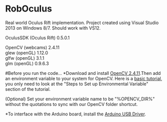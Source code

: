 # RobOculus
Real world Oculus Rift implementation. Project created using Visual Studio 2013 on Windows 8/7. Should work with VS12. 

OculusSDK (Oculus Rift) 0.5.0.1

OpenCV (webcams) 2.4.11 <br />
glew (openGL) 1.12.0 <br />
glfw (openGL) 3.1.1 <br />
glm (openGL) 0.9.6.3

#Before you run the code...
*Download and install [OpenCV 2.4.11](http://sourceforge.net/projects/opencvlibrary/files/latest/download?source=files).Then add an environment variable to your system for OpenCV. Here is a [basic tutorial](http://opencv-srf.blogspot.com/2013/05/installing-configuring-opencv-with-vs.html), you only need to look at the "Steps to Set up Environmental Variable" section of the tutorial.

(Optional) Set your environment variable name to be "%OPENCV_DIR%" without the quotations to sync with our OpenCV folder shortcut. 

*To interface with the Arduino board, install the [Arduino USB Driver](http://www.arduino.cc/en/Main/Software).
